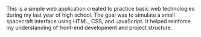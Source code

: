 This is a simple web application created to practice basic web technologies during my last year of high school. The goal was to simulate a small spacecraft interface using HTML, CSS, and JavaScript. It helped reinforce my understanding of front-end development and project structure.
